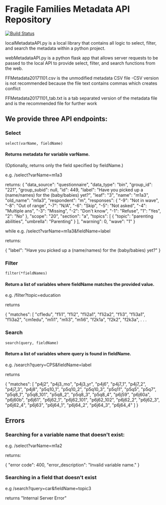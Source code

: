 # Fragile Families Metadata API Repository

[![Build Status](https://travis-ci.org/fragilefamilieschallenge/metadata_api.svg?branch=master)](https://travis-ci.org/fragilefamilieschallenge/metadata_api)


localMetadataAPI.py is a local library that contains all logic to select, filter, and search the metadata within a python project.

webMetadataAPI.py is a python flask app that allows server requests to be passed to the local API to provide select, filter, and search functions from the web.

FFMetadata20171101.csv is the unmodified metadata CSV file
	-CSV version is not recommended because the file text contains commas which creates conflict

FFMetadata20171101_tab.txt is a tab separated version of the metadata file and is the recommended file for further work

## We provide three API endpoints:

### Select
`select(varName, fieldName)`

#### Returns metadata for variable varName.
(Optionally, returns only the field specified by fieldName.)

e.g. /select?varName=m1a3

returns: 
{
  "data_source": "questionnaire", 
  "data_type": "bin", 
  "group_id": "221", 
  "group_subid": null, 
  "id": 449, 
  "label": "Have you picked up a (name/names) for the (baby/babies) yet?", 
  "leaf": "3", 
  "name": "m1a3", 
  "old_name": "m1a3", 
  "respondent": "m", 
  "responses": {
    "-9": "Not in wave", 
    "-8": "Out of range", 
    "-7": "N/A", 
    "-6": "Skip", 
    "-5": "Not asked", 
    "-4": "Multiple ans", 
    "-3": "Missing", 
    "-2": "Don't know", 
    "-1": "Refuse", 
    "1": "Yes", 
    "2": "No"
  }, 
  "scope": "20", 
  "section": "a", 
  "topics": [
    {
      "topic": "parenting abilities", 
      "umbrella": "Parenting"
    }
  ], 
  "warning": 0, 
  "wave": "1"
}

while 
e.g. /select?varName=m1a3&fieldName=label

returns:

{
  "label": "Have you picked up a (name/names) for the (baby/babies) yet?"
}

### Filter
`filter(*fieldNames)`
#### Return a list of variables where fieldName matches the provided value.
e.g.  /filter?topic=education

returns 

{
  "matches": [
    "cf1edu", 
    "f1i1", 
    "f1i2", 
    "f1i2a1", 
    "f1i2a2", 
    "f1i3", 
    "f1i3a1", 
    "f1i3a2", 
    "cm1edu", 
    "m1i1", 
    "m1i3", 
    "m1i6", 
    "f2k1a", 
    "f2k2", 
    "f2k3a", 
		.
		.
		.

### Search
`search(query, fieldName)`
#### Return a list of variables where query is found in fieldName.
e.g.  /search?query=CPS&fieldName=label

returns 

{
  "matches": [
    "p4j2", 
    "p4j3_mo", 
    "p4j3_yr", 
    "p4j6", 
    "p4j7_1", 
    "p4j7_2", 
    "p4j7_3", 
    "p4j8", 
    "p5q10_1", 
    "p5q10_2", 
    "p5q10_3", 
    "p5q11", 
    "p5q5", 
    "p5q7", 
    "p5q8_1", 
    "p5q8_101", 
    "p5q8_2", 
    "p5q8_3", 
    "p5q8_4", 
    "p6j59", 
    "p6j60a", 
    "p6j60b", 
    "p6j61", 
    "p6j62_1", 
    "p6j62_101", 
    "p6j62_102", 
    "p6j62_2", 
    "p6j62_3", 
    "p6j62_4", 
    "p6j63", 
    "p6j64_1", 
    "p6j64_2", 
    "p6j64_3", 
    "p6j64_4"
  ]
}


## Errors

### Searching for a variable name that doesn't exist:

e.g. /select?varName=m1a2

returns:

{
  "error code": 400, 
  "error_description": "Invalid variable name."
}

### Searching in a field that doesn't exist

e.g /search?query=car&fieldName=topic3

returns "Internal Server Error"

